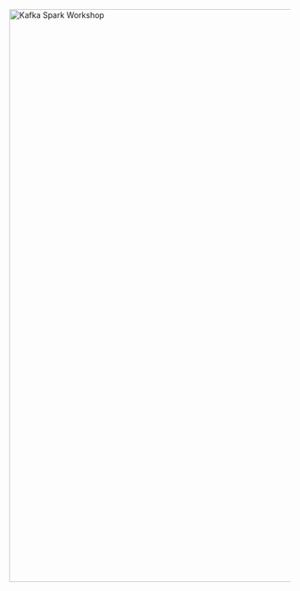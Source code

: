 <img width="1025" alt="Kafka Spark Workshop" src="https://user-images.githubusercontent.com/28993140/83006411-78841900-a012-11ea-930f-b6e821c8c363.png">
